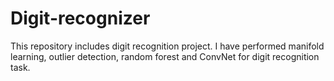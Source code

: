 # Digit-recognizer
This repository includes digit recognition project. I have performed manifold learning, outlier detection, random forest and ConvNet for digit recognition task.
